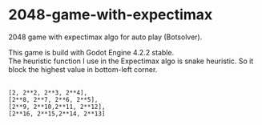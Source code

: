 # 2048-game-with-expectimax
 2048 game with expectimax algo for auto play (Botsolver).

This game is build with Godot Engine 4.2.2 stable. <br>
The heuristic function I use in the Expectimax algo is snake heuristic. So it block the highest value in bottom-left corner. <br>
<br>

	[2, 2**2, 2**3, 2**4],
	[2**8, 2**7, 2**6, 2**5],
	[2**9, 2**10,2**11, 2**12],
	[2**16, 2**15,2**14, 2**13]

